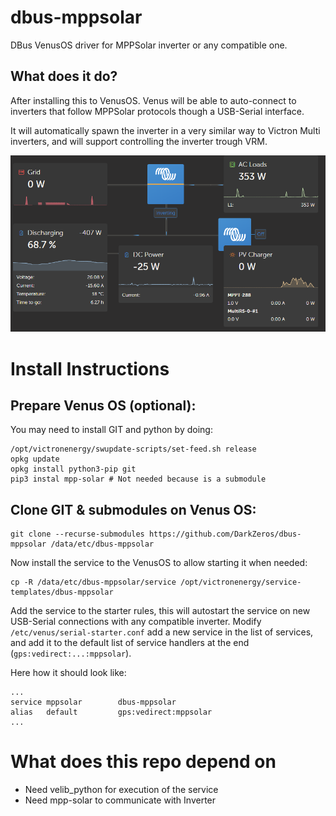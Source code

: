 # dbus-mppsolar

DBus VenusOS driver for MPPSolar inverter or any compatible one.

## What does it do?

After installing this to VenusOS. Venus will be able to auto-connect
to inverters that follow MPPSolar protocols though a USB-Serial interface.

It will automatically spawn the inverter in a very similar way to Victron
Multi inverters, and will support controlling the inverter trough VRM.

![Example](image.png)

# Install Instructions

## Prepare Venus OS (optional):

You may need to install GIT and python by doing:

```
/opt/victronenergy/swupdate-scripts/set-feed.sh release 
opkg update
opkg install python3-pip git
pip3 instal mpp-solar # Not needed because is a submodule
```

## Clone GIT & submodules on Venus OS:

```
git clone --recurse-submodules https://github.com/DarkZeros/dbus-mppsolar /data/etc/dbus-mppsolar
```

Now install the service to the VenusOS to allow starting it when needed:
```
cp -R /data/etc/dbus-mppsolar/service /opt/victronenergy/service-templates/dbus-mppsolar
```

Add the service to the starter rules, this will autostart the service on new USB-Serial connections with any compatible inverter. Modify `/etc/venus/serial-starter.conf` add a new service in the list of services, and add it to the default list of service handlers at the end (`gps:vedirect:...:mppsolar`).

Here how it should look like:
```
...
service mppsolar        dbus-mppsolar
alias   default         gps:vedirect:mppsolar 
...
```

# What does this repo depend on

  * Need velib_python for execution of the service
  * Need mpp-solar to communicate with Inverter
